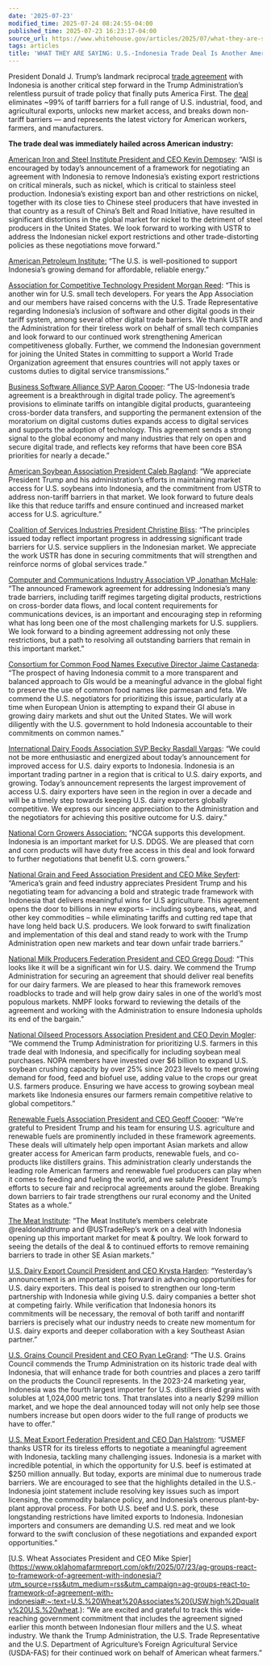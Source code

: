 ```yaml
---
date: '2025-07-23'
modified_time: 2025-07-24 08:24:55-04:00
published_time: 2025-07-23 16:23:17-04:00
source_url: https://www.whitehouse.gov/articles/2025/07/what-they-are-saying-u-s-indonesia-trade-deal-is-another-america-first-win/
tags: articles
title: 'WHAT THEY ARE SAYING: U.S.-Indonesia Trade Deal Is Another America First Win'
---
```

 
President Donald J. Trump’s landmark reciprocal [trade
agreement](https://www.whitehouse.gov/briefings-statements/2025/07/joint-statement-on-framework-for-united-states-indonesia-agreement-on-reciprocal-trade/)
with Indonesia is another critical step forward in the Trump
Administration’s relentless pursuit of trade policy that finally puts
America First. The
[deal](https://www.whitehouse.gov/fact-sheets/2025/07/fact-sheet-the-united-states-and-indonesia-reach-historic-trade-deal/)
eliminates ~99% of tariff barriers for a full range of U.S. industrial,
food, and agricultural exports, unlocks new market access, and breaks
down non-tariff barriers — and represents the latest victory for
American workers, farmers, and manufacturers.

**The trade deal was immediately hailed across American industry:**

[American Iron and Steel Institute President and CEO Kevin
Dempsey](https://www.steel.org/2025/07/aisi-welcomes-framework-to-address-indonesias-export-restrictions-on-critical-minerals/):
“AISI is encouraged by today’s announcement of a framework for
negotiating an agreement with Indonesia to remove Indonesia’s existing
export restrictions on critical minerals, such as nickel, which is
critical to stainless steel production. Indonesia’s existing export ban
and other restrictions on nickel, together with its close ties to
Chinese steel producers that have invested in that country as a result
of China’s Belt and Road Initiative, have resulted in significant
distortions in the global market for nickel to the detriment of steel
producers in the United States. We look forward to working with USTR to
address the Indonesian nickel export restrictions and other
trade-distorting policies as these negotiations move forward.”

[American Petroleum
Institute:](https://x.com/APIenergy/status/1948077376472052112) “The
U.S. is well-positioned to support Indonesia’s growing demand for
affordable, reliable energy.”

[Association for Competitive Technology President Morgan
Reed](https://actonline.org/2025/07/23/act-the-app-association-statement-on-u-s-indonesia-trade-deal/):
“This is another win for U.S. small tech developers. For years the App
Association and our members have raised concerns with the U.S. Trade
Representative regarding Indonesia’s inclusion of software and other
digital goods in their tariff system, among several other digital trade
barriers. We thank USTR and the Administration for their tireless work
on behalf of small tech companies and look forward to our continued work
strengthening American competitiveness globally. Further, we commend the
Indonesian government for joining the United States in committing to
support a World Trade Organization agreement that ensures countries will
not apply taxes or customs duties to digital service transmissions.”

[Business Software Alliance SVP Aaron
Cooper](https://www.bsa.org/news-events/news/bsa-welcomes-digital-trade-breakthroughs-in-us-indonesia-agreement):
“The US-Indonesia trade agreement is a breakthrough in digital trade
policy. The agreement’s provisions to eliminate tariffs on intangible
digital products, guaranteeing cross-border data transfers, and
supporting the permanent extension of the moratorium on digital customs
duties expands access to digital services and supports the adoption of
technology. This agreement sends a strong signal to the global economy
and many industries that rely on open and secure digital trade, and
reflects key reforms that have been core BSA priorities for nearly a
decade.”

[American Soybean Association President Caleb
Ragland](https://soygrowers.com/news-releases/asa-welcomes-u-s-indonesia-trade-framework-supporting-ag-exports/):
“We appreciate President Trump and his administration’s efforts in
maintaining market access for U.S. soybeans into Indonesia, and the
commitment from USTR to address non-tariff barriers in that market. We
look forward to future deals like this that reduce tariffs and ensure
continued and increased market access for U.S. agriculture.”

[Coalition of Services Industries President Christine
Bliss](https://ustr.gov/about/policy-offices/press-office/press-releases/2025/july/us-indonesia-deal-applauded-american-farmers-ranchers-industry-leaders-and-lawmakers#:~:text=Coalition%20of%20Services,global%20services%20trade.):
“The principles issued today reflect important progress in addressing
significant trade barriers for U.S. service suppliers in the Indonesian
market. We appreciate the work USTR has done in securing commitments
that will strengthen and reinforce norms of global services trade.”

[Computer and Communications Industry Association VP Jonathan
McHale](https://ccianet.org/news/2025/07/ccia-applauds-progress-on-addressing-key-digital-trade-barriers-in-the-indonesian-market/):
“The announced Framework agreement for addressing Indonesia’s many trade
barriers, including tariff regimes targeting digital products,
restrictions on cross-border data flows, and local content requirements
for communications devices, is an important and encouraging step in
reforming what has long been one of the most challenging markets for
U.S. suppliers. We look forward to a binding agreement addressing not
only these restrictions, but a path to resolving all outstanding
barriers that remain in this important market.”

[Consortium for Common Food Names Executive Director Jaime
Castaneda](https://www.nmpf.org/u-s-dairy-industry-praises-indonesia-trade-agreement/#:~:text=%E2%80%9CThe%20prospect%20of,on%20common%20names.%E2%80%9D):
“The prospect of having Indonesia commit to a more transparent and
balanced approach to GIs would be a meaningful advance in the global
fight to preserve the use of common food names like parmesan and feta.
We commend the U.S. negotiators for prioritizing this issue,
particularly at a time when European Union is attempting to expand their
GI abuse in growing dairy markets and shut out the United States. We
will work diligently with the U.S. government to hold Indonesia
accountable to their commitments on common names.”

[International Dairy Foods Association SVP Becky Rasdall
Vargas](https://www.idfa.org/news/idfa-applauds-administrations-announcement-of-framework-agreement-with-indonesia):
“We could not be more enthusiastic and energized about today’s
announcement for improved access for U.S. dairy exports to Indonesia.
Indonesia is an important trading partner in a region that is critical
to U.S. dairy exports, and growing. Today’s announcement represents the
largest improvement of access U.S. dairy exporters have seen in the
region in over a decade and will be a timely step towards keeping U.S.
dairy exporters globally competitive. We express our sincere
appreciation to the Administration and the negotiators for achieving
this positive outcome for U.S. dairy.”

[National Corn Growers
Association:](https://x.com/NationalCorn/status/1948054093009719313)
“NCGA supports this development. Indonesia is an important market for
U.S. DDGS. We are pleased that corn and corn products will have duty
free access in this deal and look forward to further negotiations that
benefit U.S. corn growers.”

[National Grain and Feed Association President and CEO Mike
Seyfert](https://www.ngfa.org/2025/07/22/ngfa-releases-statement-on-u-s-indonesia-trade-framework/):
“America’s grain and feed industry appreciates President Trump and his
negotiating team for advancing a bold and strategic trade framework with
Indonesia that delivers meaningful wins for U.S agriculture. This
agreement opens the door to billions in new exports – including
soybeans, wheat, and other key commodities – while eliminating tariffs
and cutting red tape that have long held back U.S. producers. We look
forward to swift finalization and implementation of this deal and stand
ready to work with the Trump Administration open new markets and tear
down unfair trade barriers.”

[National Milk Producers Federation President and CEO Gregg
Doud](https://www.nmpf.org/u-s-dairy-industry-praises-indonesia-trade-agreement/#:~:text=This%20looks%20like,of%20the%20bargain.%E2%80%9D):
“This looks like it will be a significant win for U.S. dairy. We commend
the Trump Administration for securing an agreement that should deliver
real benefits for our dairy farmers. We are pleased to hear this
framework removes roadblocks to trade and will help grow dairy sales in
one of the world’s most populous markets. NMPF looks forward to
reviewing the details of the agreement and working with the
Administration to ensure Indonesia upholds its end of the bargain.”

[National Oilseed Processors Association President and CEO Devin
Mogler](https://www.linkedin.com/feed/update/urn:li:share:7353567743142490112/?actorCompanyId=13018914):
“We commend the Trump Administration for prioritizing U.S. farmers in
this trade deal with Indonesia, and specifically for including soybean
meal purchases. NOPA members have invested over $6 billion to expand
U.S. soybean crushing capacity by over 25% since 2023 levels to meet
growing demand for food, feed and biofuel use, adding value to the crops
our great U.S. farmers produce. Ensuring we have access to growing
soybean meal markets like Indonesia ensures our farmers remain
competitive relative to global competitors.”

[Renewable Fuels Association President and CEO Geoff
Cooper](https://x.com/EthanolRFA/status/1948065739505565951): “We’re
grateful to President Trump and his team for ensuring U.S. agriculture
and renewable fuels are prominently included in these framework
agreements. These deals will ultimately help open important Asian
markets and allow greater access for American farm products, renewable
fuels, and co-products like distillers grains. This administration
clearly understands the leading role American farmers and renewable fuel
producers can play when it comes to feeding and fueling the world, and
we salute President Trump’s efforts to secure fair and reciprocal
agreements around the globe. Breaking down barriers to fair trade
strengthens our rural economy and the United States as a whole.”

[The Meat
Institute](https://x.com/MeatInstitute/status/1947753844147937365): “The
Meat Institute’s members celebrate @realdonaldtrump and @USTradeRep’s
work on a deal with Indonesia opening up this important market for meat
& poultry. We look forward to seeing the details of the deal & to
continued efforts to remove remaining barriers to trade in other SE
Asian markets.”

[U.S. Dairy Export Council President and CEO Krysta
Harden](https://www.nmpf.org/u-s-dairy-industry-praises-indonesia-trade-agreement/#:~:text=%E2%80%9CYesterday%E2%80%99s%20announcement%20is,Southeast%20Asian%20partner.%E2%80%9D):
“Yesterday’s announcement is an important step forward in advancing
opportunities for U.S. dairy exporters. This deal is poised to
strengthen our long-term partnership with Indonesia while giving U.S.
dairy companies a better shot at competing fairly. While verification
that Indonesia honors its commitments will be necessary, the removal of
both tariff and nontariff barriers is precisely what our industry needs
to create new momentum for U.S. dairy exports and deeper collaboration
with a key Southeast Asian partner.”

[U.S. Grains Council President and CEO Ryan
LeGrand](https://grains.org/council-reacts-to-framework-of-agreement-with-indonesia/):
“The U.S. Grains Council commends the Trump Administration on its
historic trade deal with Indonesia, that will enhance trade for both
countries and places a zero tariff on the products the Council
represents. In the 2023-24 marketing year, Indonesia was the fourth
largest importer for U.S. distillers dried grains with solubles at
1,024,000 metric tons. That translates into a nearly $299 million
market, and we hope the deal announced today will not only help see
those numbers increase but open doors wider to the full range of
products we have to offer.”

[U.S. Meat Export Federation President and CEO Dan
Halstrom](https://usmef.org/news/usmef-statement-on-u-s-indonesia-trade-framework-1):
“USMEF thanks USTR for its tireless efforts to negotiate a meaningful
agreement with Indonesia, tackling many challenging issues. Indonesia is
a market with incredible potential, in which the opportunity for U.S.
beef is estimated at $250 million annually. But today, exports are
minimal due to numerous trade barriers. We are encouraged to see that
the highlights detailed in the U.S.-Indonesia joint statement include
resolving key issues such as import licensing, the commodity balance
policy, and Indonesia’s onerous plant-by-plant approval process. For
both U.S. beef and U.S. pork, these longstanding restrictions have
limited exports to Indonesia. Indonesian importers and consumers are
demanding U.S. red meat and we look forward to the swift conclusion of
these negotiations and expanded export opportunities.”

[U.S. Wheat Associates President and CEO Mike
Spier](https://www.oklahomafarmreport.com/okfr/2025/07/23/ag-groups-react-to-framework-of-agreement-with-indonesia/?utm_source=rss&utm_medium=rss&utm_campaign=ag-groups-react-to-framework-of-agreement-with-indonesia#:~:text=U.S.%20Wheat%20Associates%20(USW,high%2Dquality%20U.S.%20wheat.):
“We are excited and grateful to track this wide-reaching government
commitment that includes the agreement signed earlier this month between
Indonesian flour millers and the U.S. wheat industry. We thank the Trump
Administration, the U.S. Trade Representative and the U.S. Department of
Agriculture’s Foreign Agricultural Service (USDA-FAS) for their
continued work on behalf of American wheat farmers.”
